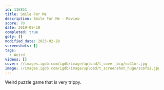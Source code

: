 ```yaml
---
id: 116851
title: Smile For Me
description: Smile For Me - Review
score: 70
date: 2019-09-10
completed: true
goty: []
modified_date: 2023-02-28
screenshots: []
tags:
  - Weird
videos: []
cover: //images.igdb.com/igdb/image/upload/t_cover_big/co41or.jpg
image: //images.igdb.com/igdb/image/upload/t_screenshot_huge/sc6fs2.jpg
---
```

Weird puzzle game that is very trippy.